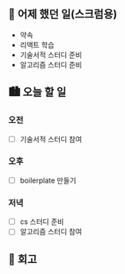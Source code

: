 ## 🌃 어제 했던 일(스크럼용)

- 약속
- 리액트 학습
- 기술서적 스터디 준비
- 알고리즘 스터디 준비

## 🏙️ 오늘 할 일

### 오전

- [ ] 기술서적 스터디 참여

### 오후

- [ ] boilerplate 만들기

### 저녁

- [ ] cs 스터디 준비
- [ ] 알고리즘 스터디 참여

## 🌆 회고
